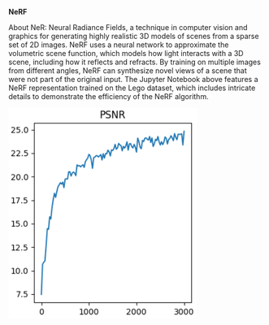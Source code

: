 **NeRF**

About NeR: Neural Radiance Fields, a technique in computer vision and graphics for generating highly realistic 3D models of scenes from a sparse set of 2D images. NeRF uses a neural network to approximate the volumetric scene function, which models how light interacts with a 3D scene, including how it reflects and refracts. By training on multiple images from different angles, NeRF can synthesize novel views of a scene that were not part of the original input.
The Jupyter Notebook above features a NeRF representation trained on the Lego dataset, which includes intricate details to demonstrate the efficiency of the NeRF algorithm.

![NeRF Visualization](https://github.com/hardikshukla7/Neural-Radiance-Field-NeRF/blob/main/nerf_2.png?raw=true)



